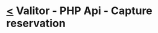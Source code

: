[<](../index.md) Valitor - PHP Api - Capture reservation
=====================================================

